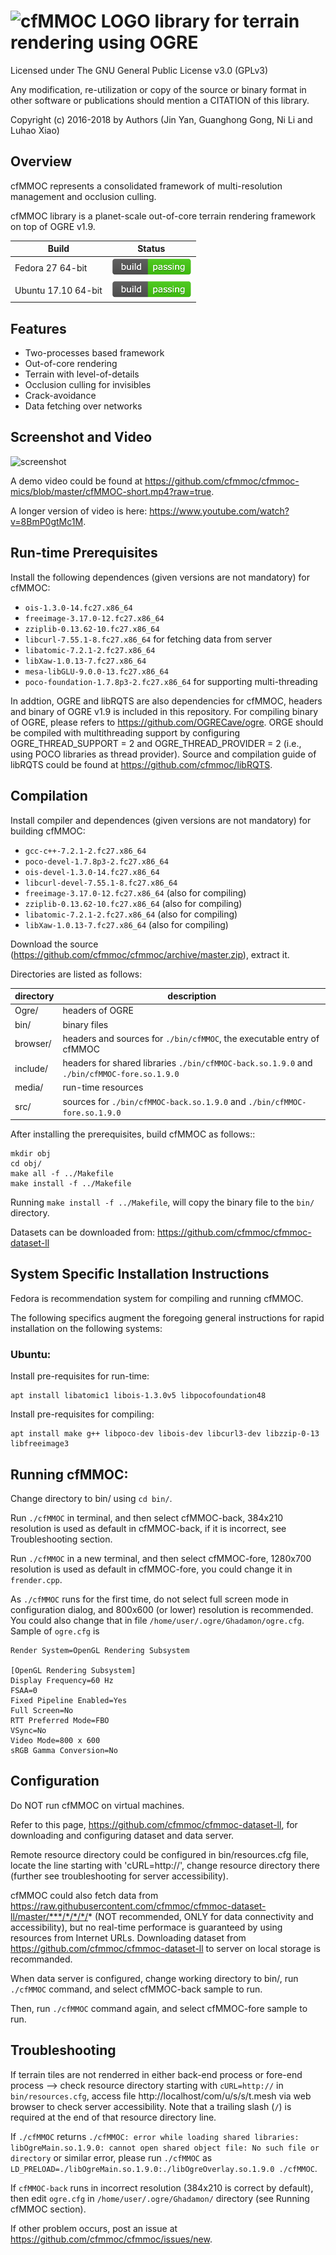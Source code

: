 # ![cfMMOC LOGO](https://github.com/cfmmoc/cfmmoc/blob/master/cfmmoc.png) library for terrain rendering using OGRE
Licensed under The GNU General Public License v3.0 (GPLv3)

Any modification, re-utilization or copy of the source or binary format in other software or publications should mention a CITATION of this library.

Copyright (c) 2016-2018 by Authors (Jin Yan, Guanghong Gong, Ni Li and Luhao Xiao)


## Overview
cfMMOC represents a consolidated framework of multi-resolution management and occlusion culling.

cfMMOC library is a planet-scale out-of-core terrain rendering framework on top of OGRE v1.9.

| Build | Status |
|-------|--------|
| Fedora 27 64-bit | ![Building Pass](https://github.com/cfmmoc/cfmmoc-mics/blob/master/build-passing.png) |
| Ubuntu 17.10 64-bit | ![Building Pass](https://github.com/cfmmoc/cfmmoc-mics/blob/master/build-passing.png) |


## Features

 * Two-processes based framework
 * Out-of-core rendering
 * Terrain with level-of-details
 * Occlusion culling for invisibles
 * Crack-avoidance
 * Data fetching over networks


## Screenshot and Video
![screenshot](https://raw.githubusercontent.com/cfmmoc/cfmmoc/master/SNAP.png)

A demo video could be found at https://github.com/cfmmoc/cfmmoc-mics/blob/master/cfMMOC-short.mp4?raw=true.

A longer version of video is here: https://www.youtube.com/watch?v=8BmP0gtMc1M.


## Run-time Prerequisites
Install the following dependences (given versions are not mandatory) for cfMMOC:

 * `ois-1.3.0-14.fc27.x86_64`
 * `freeimage-3.17.0-12.fc27.x86_64`
 * `zziplib-0.13.62-10.fc27.x86_64`
 * `libcurl-7.55.1-8.fc27.x86_64` for fetching data from server
 * `libatomic-7.2.1-2.fc27.x86_64`
 * `libXaw-1.0.13-7.fc27.x86_64`
 * `mesa-libGLU-9.0.0-13.fc27.x86_64`
 * `poco-foundation-1.7.8p3-2.fc27.x86_64` for supporting multi-threading

In addtion, OGRE and libRQTS are also dependencies for cfMMOC, headers and binary of OGRE v1.9 is included in this repository. 
For compiling binary of OGRE, please refers to https://github.com/OGRECave/ogre. 
ORGE should be compiled with multithreading support by configuring OGRE_THREAD_SUPPORT = 2 and OGRE_THREAD_PROVIDER = 2 (i.e., using POCO libraries as thread provider).
Source and compilation guide of libRQTS could be found at https://github.com/cfmmoc/libRQTS.


## Compilation
Install compiler and dependences (given versions are not mandatory) for building cfMMOC:

 * `gcc-c++-7.2.1-2.fc27.x86_64`
 * `poco-devel-1.7.8p3-2.fc27.x86_64`
 * `ois-devel-1.3.0-14.fc27.x86_64`
 * `libcurl-devel-7.55.1-8.fc27.x86_64`
 * `freeimage-3.17.0-12.fc27.x86_64`	(also for compiling)
 * `zziplib-0.13.62-10.fc27.x86_64`	(also for compiling)
 * `libatomic-7.2.1-2.fc27.x86_64`	(also for compiling)
 * `libXaw-1.0.13-7.fc27.x86_64`	(also for compiling)

Download the source (https://github.com/cfmmoc/cfmmoc/archive/master.zip), extract it.

Directories are listed as follows:

directory | description
---- | ---
  Ogre/		|	headers of OGRE
  bin/		|	binary files
  browser/	|	headers and sources for `./bin/cfMMOC`, the executable entry of cfMMOC
  include/	|	headers for shared libraries `./bin/cfMMOC-back.so.1.9.0` and `./bin/cfMMOC-fore.so.1.9.0`
  media/	|	run-time resources
  src/		|	sources for `./bin/cfMMOC-back.so.1.9.0` and `./bin/cfMMOC-fore.so.1.9.0`

After installing the prerequisites, build cfMMOC as follows::

	mkdir obj 
	cd obj/
	make all -f ../Makefile
	make install -f ../Makefile

Running `make install -f ../Makefile`, will copy the binary file to the `bin/` directory.

Datasets can be downloaded from: https://github.com/cfmmoc/cfmmoc-dataset-ll


## System Specific Installation Instructions

Fedora is recommendation system for compiling and running cfMMOC.

The following specifics augment the foregoing general instructions for rapid
installation on the following systems:

### Ubuntu:

Install pre-requisites for run-time:

	apt install libatomic1 libois-1.3.0v5 libpocofoundation48

Install pre-requisites for compiling:

	apt install make g++ libpoco-dev libois-dev libcurl3-dev libzzip-0-13 libfreeimage3


## Running cfMMOC:

Change directory to bin/ using `cd bin/`.

Run `./cfMMOC` in terminal, and then select cfMMOC-back, 384x210 resolution is used as default in cfMMOC-back, if it is incorrect, see Troubleshooting section.

Run `./cfMMOC` in a new terminal, and then select cfMMOC-fore, 1280x700 resolution is used as default in cfMMOC-fore, you could change it in `frender.cpp`.

As `./cfMMOC` runs for the first time, do not select full screen mode in configuration dialog, and 800x600 (or lower) resolution is recommended. You could also change that in file `/home/user/.ogre/Ghadamon/ogre.cfg`. Sample of `ogre.cfg` is

	Render System=OpenGL Rendering Subsystem

	[OpenGL Rendering Subsystem]
	Display Frequency=60 Hz
	FSAA=0
	Fixed Pipeline Enabled=Yes
	Full Screen=No
	RTT Preferred Mode=FBO
	VSync=No
	Video Mode=800 x 600
	sRGB Gamma Conversion=No


## Configuration

Do NOT run cfMMOC on virtual machines.

Refer to this page, https://github.com/cfmmoc/cfmmoc-dataset-ll, for downloading and configuring dataset and data server.

Remote resource directory could be configured in bin/resources.cfg file, locate the line starting with 'cURL=http://', change resource directory there (further see troubleshooting for server accessibility).

cfMMOC could also fetch data from https://raw.githubusercontent.com/cfmmoc/cfmmoc-dataset-ll/master/***/*/*/*/* (NOT recommended, ONLY for data connectivity and accessibility), but no real-time performace is guaranteed by using resources from  Internet URLs. Downloading dataset from https://github.com/cfmmoc/cfmmoc-dataset-ll to server on local storage is recommanded.

When data server is configured, change working directory to bin/, run `./cfMMOC` command, and select cfMMOC-back sample to run.

Then, run `./cfMMOC` command again, and select cfMMOC-fore sample to run.


## Troubleshooting

If terrain tiles are not renderred in either back-end process or fore-end process --> check resource directory starting with `cURL=http://` in `bin/resources.cfg`, access file http://localhost/com/u/s/s/t.mesh via web browser to check server accessibility. Note that a trailing slash (`/`) is required at the end of that resource directory line.

If `./cfMMOC` returns `./cfMMOC: error while loading shared libraries: libOgreMain.so.1.9.0: cannot open shared object file: No such file or directory` or similar error, please run `./cfMMOC` as `LD_PRELOAD=./libOgreMain.so.1.9.0:./libOgreOverlay.so.1.9.0 ./cfMMOC`.

If `cfMMOC-back` runs in incorrect resolution (384x210 is correct by default), then edit `ogre.cfg` in `/home/user/.ogre/Ghadamon/` directory (see Running cfMMOC section).

If other problem occurs, post an issue at https://github.com/cfmmoc/cfmmoc/issues/new.
